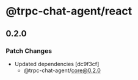 # @trpc-chat-agent/react

## 0.2.0

### Patch Changes

- Updated dependencies [dc9f3cf]
  - @trpc-chat-agent/core@0.2.0
